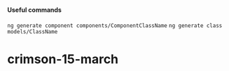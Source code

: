 #### Useful commands

`ng generate component components/ComponentClassName`
`ng generate class models/ClassName`

# crimson-15-march
